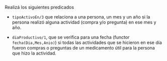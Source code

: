 Realizá los siguientes predicados

* `tipoActivoEn/3` que relaciona a una persona, un mes y un año si la persona realizó alguna actividad
(compra y/o pregunta) en ese mes y año.

* `diaProductivo/1`, que se verifica para una fecha (functor `fecha(Dia,Mes,Anio)`) si todas las actividades que se hicieron en ese día fueron compras o preguntas de un medicamento útil para la persona que hizo la actividad.